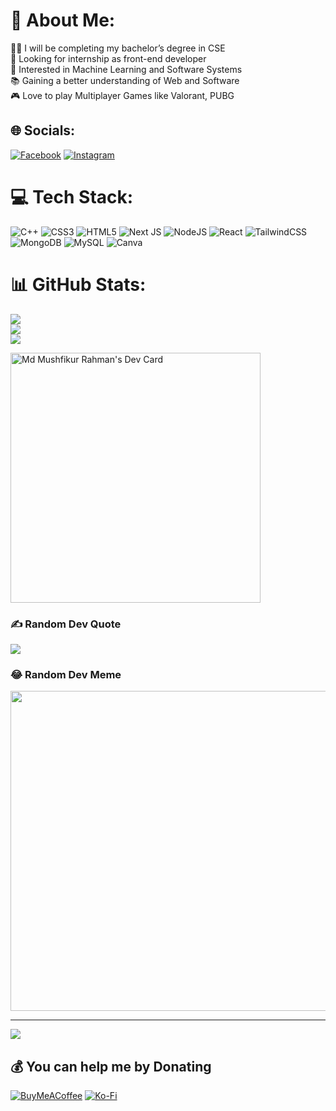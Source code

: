 # 💫 About Me:
👨‍🎓 I will be completing my bachelor’s degree in CSE<br>🔭 Looking for internship as front-end developer<br>🔎 Interested in Machine Learning and Software Systems<br>📚 Gaining a better understanding of Web and Software<br>🎮 Love to play Multiplayer Games like Valorant, PUBG


## 🌐 Socials:
[![Facebook](https://img.shields.io/badge/Facebook-%231877F2.svg?logo=Facebook&logoColor=white)](https://facebook.com/https://www.facebook.com/mmrmasum99) [![Instagram](https://img.shields.io/badge/Instagram-%23E4405F.svg?logo=Instagram&logoColor=white)](https://instagram.com/https://www.instagram.com/md_musfikurrahman) 

# 💻 Tech Stack:
![C++](https://img.shields.io/badge/c++-%2300599C.svg?style=for-the-badge&logo=c%2B%2B&logoColor=white) ![CSS3](https://img.shields.io/badge/css3-%231572B6.svg?style=for-the-badge&logo=css3&logoColor=white) ![HTML5](https://img.shields.io/badge/html5-%23E34F26.svg?style=for-the-badge&logo=html5&logoColor=white) ![Next JS](https://img.shields.io/badge/Next-black?style=for-the-badge&logo=next.js&logoColor=white) ![NodeJS](https://img.shields.io/badge/node.js-6DA55F?style=for-the-badge&logo=node.js&logoColor=white) ![React](https://img.shields.io/badge/react-%2320232a.svg?style=for-the-badge&logo=react&logoColor=%2361DAFB) ![TailwindCSS](https://img.shields.io/badge/tailwindcss-%2338B2AC.svg?style=for-the-badge&logo=tailwind-css&logoColor=white) ![MongoDB](https://img.shields.io/badge/MongoDB-%234ea94b.svg?style=for-the-badge&logo=mongodb&logoColor=white) ![MySQL](https://img.shields.io/badge/mysql-%2300f.svg?style=for-the-badge&logo=mysql&logoColor=white) ![Canva](https://img.shields.io/badge/Canva-%2300C4CC.svg?style=for-the-badge&logo=Canva&logoColor=white)
# 📊 GitHub Stats:
![](https://github-readme-stats.vercel.app/api?username=Md-Musfikur-Rahman&theme=midnight-purple&hide_border=true&include_all_commits=true&count_private=true)<br/>
![](https://github-readme-streak-stats.herokuapp.com/?user=Md-Musfikur-Rahman&theme=midnight-purple&hide_border=true)<br/>
![](https://github-readme-stats.vercel.app/api/top-langs/?username=Md-Musfikur-Rahman&theme=midnight-purple&hide_border=true&include_all_commits=true&count_private=true&layout=compact)

<a href="https://app.daily.dev/mushfikur"><img src="https://api.daily.dev/devcards/d2d5d62e1dbd413893d2e02cf509f680.png?r=l74" width="400" alt="Md Mushfikur Rahman's Dev Card"/></a>

### ✍️ Random Dev Quote
![](https://quotes-github-readme.vercel.app/api?type=vetical&theme=tokyonight)

### 😂 Random Dev Meme
<img src="https://random-memer.herokuapp.com/" width="512px"/>

---
[![](https://visitcount.itsvg.in/api?id=Md-Musfikur-Rahman&icon=5&color=9)](https://visitcount.itsvg.in)

  ## 💰 You can help me by Donating
  [![BuyMeACoffee](https://img.shields.io/badge/Buy%20Me%20a%20Coffee-ffdd00?style=for-the-badge&logo=buy-me-a-coffee&logoColor=black)](https://buymeacoffee.com/md_musfikur_rahman) [![Ko-Fi](https://img.shields.io/badge/Ko--fi-F16061?style=for-the-badge&logo=ko-fi&logoColor=white)](https://ko-fi.com/md_musfikur_rahman) 

  <!-- Proudly created with GPRM ( https://gprm.itsvg.in ) -->
  
